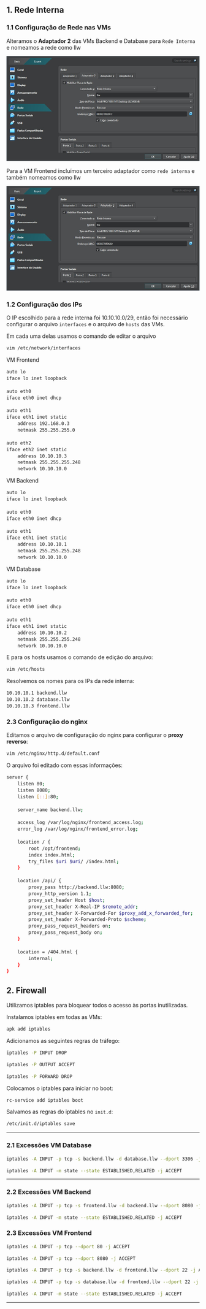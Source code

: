 ## 1. Rede Interna

### 1.1 Configuração de Rede nas VMs

Alteramos o **Adaptador 2** das VMs Backend e Database para `Rede Interna` e nomeamos a rede como llw

![Rede Interna](images/redeinterna1.png)

Para a VM Frontend incluímos um terceiro adaptador como `rede interna` e também nomeamos como llw

![Rede Interna](images/redeinterna2.png)

### 1.2 Configuração dos IPs 

O IP escolhido para a rede interna foi 10.10.10.0/29, então foi necessário configurar o arquivo `interfaces` e o arquivo de `hosts` das VMs. 

Em cada uma delas usamos o comando de editar o arquivo 

```bash
vim /etc/network/interfaces 
```

VM Frontend 

```bash
auto lo
iface lo inet loopback

auto eth0
iface eth0 inet dhcp

auto eth1
iface eth1 inet static
    address 192.168.0.3
    netmask 255.255.255.0

auto eth2
iface eth2 inet static
    address 10.10.10.3
    netmask 255.255.255.248
    network 10.10.10.0 
```

VM Backend 

```bash
auto lo
iface lo inet loopback

auto eth0
iface eth0 inet dhcp

auto eth1
iface eth1 inet static
    address 10.10.10.1
    netmask 255.255.255.248
    network 10.10.10.0
```

VM Database 

```bash
auto lo
iface lo inet loopback

auto eth0
iface eth0 inet dhcp

auto eth1
iface eth1 inet static
    address 10.10.10.2
    netmask 255.255.255.248
    network 10.10.10.0
```

E para os hosts usamos o comando de edição do arquivo:

```bash
vim /etc/hosts 
```

Resolvemos os nomes para os IPs da rede interna:

```bash
10.10.10.1 backend.llw
10.10.10.2 database.llw
10.10.10.3 frontend.llw
```

### 2.3 Configuração do nginx 

Editamos o arquivo de configuração do nginx para configurar o **proxy reverso**:

```bash
vim /etc/nginx/http.d/default.conf
```

O arquivo foi editado com essas informações:

```bash 
server {
    listen 80;
    listen 8080;
    listen [::]:80;

    server_name backend.llw;

    access_log /var/log/nginx/frontend_access.log;
    error_log /var/log/nginx/frontend_error.log;

    location / {
        root /opt/frontend;
        index index.html;
        try_files $uri $uri/ /index.html;
    }

    location /api/ {
        proxy_pass http://backend.llw:8080;
        proxy_http_version 1.1;
        proxy_set_header Host $host;
        proxy_set_header X-Real-IP $remote_addr;
        proxy_set_header X-Forwarded-For $proxy_add_x_forwarded_for;
        proxy_set_header X-Forwarded-Proto $scheme;
        proxy_pass_request_headers on;
        proxy_pass_request_body on;
    }

    location = /404.html {
        internal;
    }
}
```


## 2. Firewall

Utilizamos iptables para bloquear todos o acesso às portas inutilizadas.

Instalamos iptables em todas as VMs: 

```bash
apk add iptables
```

Adicionamos as seguintes regras de tráfego:

```bash
iptables -P INPUT DROP
```

```bash
iptables -P OUTPUT ACCEPT
```

```bash
iptables -P FORWARD DROP
```

Colocamos o iptables para iniciar no boot:

```bash
rc-service add iptables boot
```

Salvamos as regras do iptables no `init.d`:

```bash
/etc/init.d/iptables save
```

--- 

### 2.1 Excessões VM Database

```bash
iptables -A INPUT -p tcp -s backend.llw -d database.llw --dport 3306 -j ACCEPT
```

```bash
iptables -A INPUT -m state --state ESTABLISHED,RELATED -j ACCEPT
```

---

### 2.2 Excessões VM Backend

```bash
iptables -A INPUT -p tcp -s frontend.llw -d backend.llw --dport 8080 -j ACCEPT
```

```bash
iptables -A INPUT -m state --state ESTABLISHED,RELATED -j ACCEPT
```

### 2.3 Excessões VM Frontend

```bash
iptables -A INPUT -p tcp --dport 80 -j ACCEPT
```

```bash
iptables -A INPUT -p tcp --dport 8080 -j ACCEPT
```

```bash
iptables -A INPUT -p tcp -s backend.llw -d frontend.llw --dport 22 -j ACCEPT
```

```bash
iptables -A INPUT -p tcp -s database.llw -d frontend.llw --dport 22 -j ACCEPT
```
 
```bash
iptables -A INPUT -m state --state ESTABLISHED,RELATED -j ACCEPT
```

---